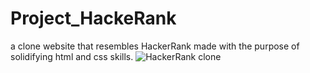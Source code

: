 # Project_HackeRank
a clone website that resembles HackerRank made with the purpose of solidifying html and css skills.
![HackerRank clone](Project_HackerRank/HackerRank.gif)

